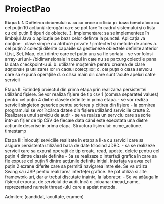 # ProiectPao


 

Etapa I: 1. Definirea sistemului: a. sa se creeze o lista pe baza temei alese cu cel puțin 10 acțiuni/interogări care se pot face în cadrul sistemului și o lista cu cel puțin 8 tipuri de obiecte. 2. Implementare: sa se implementeze în limbajul Java o aplicație pe baza celor definite la punctul. Aplicația va conține: . clase simple cu atribute private / protected și metode de acces a. cel puțin 2 colecții diferite capabile să gestioneze obiectele definite anterior (List, Set, Map, etc.) dintre care cel puțin una sa fie sortata – se vor folosi array-uri uni- /bidimensionale in cazul in care nu se parcurg colectiile pana la data checkpoint-ului. b. utilizare moștenire pentru crearea de clase adiționale și utilizarea lor în cadrul colecțiilor; c. cel puțin o clasa serviciu care sa expună operațiile d. o clasa main din care sunt făcute apeluri către servicii

 

Etapa II: Extindeți proiectul din prima etapa prin realizarea persistentei utilizând fișiere. Se vor realiza fișiere de tip csv 1 (comma separated values) pentru cel puțin 4 dintre clasele definite in prima etapa. - se vor realiza servicii singleton generice pentru scrierea și citirea din fișiere - la pornirea programului se vor încărca datele din fișiere utilizând serviciile create 2. Realizarea unui serviciu de audit - se va realiza un serviciu care sa scrie într-un fișier de tip CSV de fiecare data când este executata una dintre acțiunile descrise in prima etapa. Structura fișierului: nume_actiune, timestamp

 

Etapa III: Înlocuiți serviciile realizate în etapa a II-a cu servicii care sa asigure persistenta utilizând baza de date folosind JDBC. - sa se realizeze servicii care sa expună operații de tip create, read, update, delete pentru cel puțin 4 dintre clasele definite - Sa se realizeze o interfață grafica în care sa fie expuse cel puțin 5 dintre acțiunile definite inițial. Interfața va avea cel puțin 2 ecrane diferite care sa permită navigarea intre ele. Se va utiliza Swing sau JSP pentru realizarea interfeței grafice. Se pot utiliza si alte framework-uri, dar ar trebui discutate inainte, la laborator. - Se va adăuga în fișierul exportat de serviciul de audit încă o coloana: thread_name, reprezentand numele thread-ului care a apelat metoda.


Admitere (candidat, facultate, examen)
